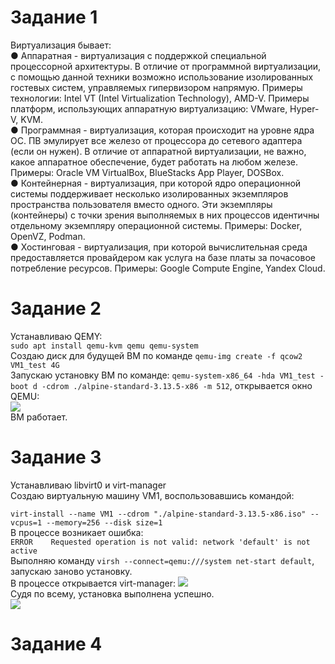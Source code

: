 # Задание 1
Виртуализация бывает:    
● Аппаратная - виртуализация с поддержкой специальной процессорной архитектуры. В отличие от программной виртуализации,
с помощью данной техники возможно использование изолированных гостевых систем, управляемых гипервизором напрямую. Примеры технологии: Intel VT (Intel Virtualization Technology), AMD-V.
Примеры платформ, использующих аппаратную виртуализацию: VMware, Hyper-V, KVM.    
● Программная - виртуализация, которая происходит на уровне ядра ОС. ПВ эмулирует все железо от процессора до сетевого адаптера (если он нужен). В отличие от
аппаратной виртуализации, не важно, какое аппаратное обеспечение, будет работать на любом железе. Примеры: Oracle VM VirtualBox, BlueStacks App Player, DOSBox.    
● Контейнерная - виртуализация, при которой ядро операционной системы поддерживает несколько изолированных экземпляров пространства пользователя вместо одного. 
Эти экземпляры (контейнеры) с точки зрения выполняемых в них процессов идентичны отдельному экземпляру операционной системы. Примеры: Docker, OpenVZ, Podman.    
● Хостинговая - виртуализация, при которой вычислительная среда предоставляется провайдером как услуга на базе платы за почасовое потребление ресурсов. Примеры: Google Compute Engine, Yandex Cloud.
# Задание 2
Устанавливаю QEMY:    
```sudo apt install qemu-kvm qemu qemu-system```    
Создаю диск для будущей ВМ по команде ```qemu-img create -f qcow2 VM1_test 4G```    
Запускаю установку ВМ по команде: ```qemu-system-x86_64 -hda VM1_test -boot d -cdrom ./alpine-standard-3.13.5-x86 -m 512```, открывается окно QEMU:    
![](https://github.com/OlgaLesnykh/screenshots/blob/main/SVIRT_025.png)   
ВМ работает.
# Задание 3
Устанавливаю libvirt0 и virt-manager    
Создаю виртуальную машину VM1, воспользовавшись командой:
    
```virt-install --name VM1 --cdrom "./alpine-standard-3.13.5-x86.iso" --vcpus=1 --memory=256 --disk size=1```    
В процессе возникает ошибка:    
```ERROR    Requested operation is not valid: network 'default' is not active```    
Выполняю команду ```virsh --connect=qemu:///system net-start default```, запускаю заново установку.    
В процессе открывается virt-manager:
![](https://github.com/OlgaLesnykh/screenshots/blob/main/SVIRT_022.png)    
Судя по всему, установка выполнена успешно.    
![](https://github.com/OlgaLesnykh/screenshots/blob/main/SVIRT_023.png)  
# Задание 4
